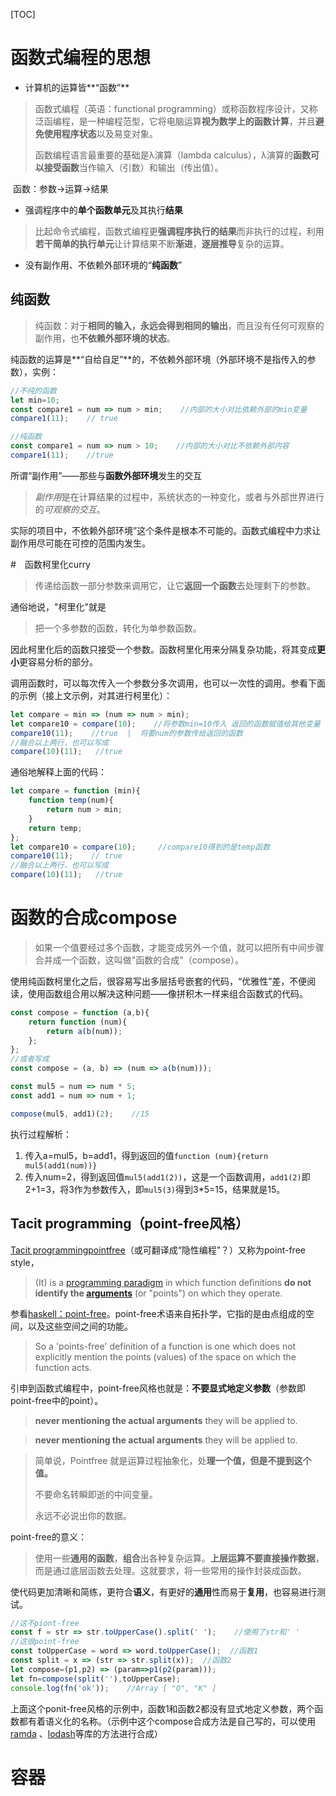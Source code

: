 [TOC]

# 函数式编程的思想

- 计算机的运算皆**“函数”**

> 函数式编程（英语：functional programming）或称函数程序设计，又称泛函编程，是一种编程范型，它将电脑运算**视为数学上的函数计算**，并且**避免使用程序状态**以及易变对象。
>
> 函数编程语言最重要的基础是λ演算（lambda calculus），λ演算的**函数可以接受函数**当作输入（引数）和输出（传出值）。

​		函数：参数->运算->结果

- 强调程序中的**单个函数单元**及其执行**结果**

> 比起命令式编程，函数式编程更**强调程序执行的结果**而非执行的过程，利用**若干简单的执行单元**让计算结果不断**渐进**，**逐层推导**复杂的运算。

- 没有副作用、不依赖外部环境的“**纯函数**”

## 纯函数

> 纯函数：对于**相同的输入，永远会得到相同的输出**，而且没有任何可观察的副作用，也**不依赖外部环境的状态**。

纯函数的运算是**“自给自足”**的，不依赖外部环境（外部环境不是指传入的参数），实例：

```javascript
//不纯的函数
let min=10;
const compare1 = num => num > min;    //内部的大小对比依赖外部的min变量
compare1(11);    // true

//纯函数
const compare1 = num => num > 10;    //内部的大小对比不依赖外部内容
compare1(11);    //true
```

所谓“副作用”——那些与**函数外部环境**发生的交互

> *副作用*是在计算结果的过程中，系统状态的一种变化，或者与外部世界进行的*可观察的交互*。

实际的项目中，不依赖外部环境”这个条件是根本不可能的。函数式编程中力求让副作用尽可能在可控的范围内发生。

#　函数柯里化curry

> 传递给函数一部分参数来调用它，让它**返回一个函数**去处理剩下的参数。

通俗地说，"柯里化"就是

> 把一个多参数的函数，转化为单参数函数。

因此柯里化后的函数只接受一个参数。函数柯里化用来分隔复杂功能，将其变成**更小**更容易分析的部分。

调用函数时，可以每次传入一个参数分多次调用，也可以一次性的调用。参看下面的示例（接上文示例，对其进行柯里化）：

```javascript
let compare = min => (num => num > min); 
let compare10 = compare(10);    //将参数min=10传入 返回的函数赋值给其他变量
compare10(11);    //true  |  将要num的参数传给返回的函数
//融合以上两行，也可以写成
compare(10)(11);   //true
```

通俗地解释上面的代码：

```javascript
let compare = function (min){
    function temp(num){
        return num > min;
    }
    return temp;
};
let compare10 = compare(10);     //compare10得到的是temp函数
compare10(11);    // true
//融合以上两行，也可以写成
compare(10)(11);   //true
```

# 函数的合成compose

> 如果一个值要经过多个函数，才能变成另外一个值，就可以把所有中间步骤合并成一个函数，这叫做"函数的合成"（compose）。

使用纯函数柯里化之后，很容易写出多层括号嵌套的代码，“优雅性”差，不便阅读，使用函数组合用以解决这种问题——像拼积木一样来组合函数式的代码。

```javascript
const compose = function (a,b){
    return function (num){
        return a(b(num));
    };
};
//或者写成
const compose = (a, b) => (num => a(b(num)));

const mul5 = num => num * 5;
const add1 = num => num + 1;

compose(mul5, add1)(2);    //15
```

执行过程解析：

1. 传入a=mul5，b=add1，得到返回的值`function (num){return mul5(add1(num))}`
2. 传入num=2，得到返回值`mul5(add1(2))`，这是一个函数调用，`add1(2)`即2+1=3，将3作为参数传入，即`mul5(3)`得到3*5=15，结果就是15。

## Tacit programming（point-free风格）

[Tacit programmingpointfree](https://en.wikipedia.org/wiki/Tacit_programming)（或可翻译成“隐性编程”？）又称为point-free style，

> (It)  is a [programming paradigm](https://en.wikipedia.org/wiki/Programming_paradigm) in which function definitions **do not identify the [arguments](https://en.wikipedia.org/wiki/Parameter_%28computer_science%29)** (or "points") on which they operate. 

参看[haskell：point-free](https://wiki.haskell.org/Pointfree)。point-free术语来自拓扑学，它指的是由点组成的空间，以及这些空间之间的功能。

> So a 'points-free' definition of a function is one which does not  explicitly mention the points (values) of the space on which the  function acts.

引申到函数式编程中，point-free风格也就是：**不要显式地定义参数**（参数即point-free中的point）。

>  **never mentioning the actual arguments** they will be applied to.

> **never mentioning the actual arguments** they will be applied to.

> 简单说，Pointfree 就是运算过程抽象化，处**理一个值，但是不提到这个值。**
>
> 不要命名转瞬即逝的中间变量。
>
> 永远不必说出你的数据。

point-free的意义：

> 使用一些**通用的函数**，**组合**出各种复杂运算。**上层运算不要直接操作数据**，而是通过底层函数去处理。这就要求，将一些常用的操作封装成函数。

使代码更加清晰和简练，更符合**语义**，有更好的**通用**性而易于**复用**，也容易进行测试。

```javascript
//这不piont-free
const f = str => str.toUpperCase().split(' ');    //使用了str和' '
//这很point-free
const toUpperCase = word => word.toUpperCase();  //函数1
const split = x => (str => str.split(x));  //函数2
let compose=(p1,p2) => (param=>p1(p2(param)));
let fn=compose(split(''),toUpperCase);
console.log(fn('ok'));    //Array [ "O", "K" ]
```

上面这个ponit-free风格的示例中，函数1和函数2都没有显式地定义参数，两个函数都有着语义化的名称。（示例中这个compose合成方法是自己写的，可以使用[ramda](http://www.ruanyifeng.com/blog/2017/03/ramda.html) 、[lodash](https://github.com/lodash/lodash)等库的方法进行合成）

# 容器

